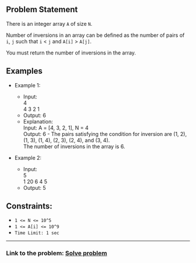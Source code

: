 ## Problem Statement

There is an integer array `A` of size `N`.</br>

Number of inversions in an array can be defined as the number of pairs of `i`, `j` such that `i` < `j` and `A[i]` > `A[j]`.</br>

You must return the number of inversions in the array.

## Examples

- Example 1:
  - Input:</br>
    4</br>
    4 3 2 1
  - Output: 6
  - Explanation:</br>
    Input: 
    A = [4, 3, 2, 1], N = 4</br>
    Output: 6 - The pairs satisfying the condition for inversion are (1, 2), (1, 3), (1, 4), (2, 3), (2, 4), and (3, 4).    
                The number of inversions in the array is 6.

- Example 2:
  - Input:</br>
    5</br>
    1 20 6 4 5
  - Output: 5
 
## Constraints:
- `1 <= N <= 10^5`
- `1 <= A[i] <= 10^9`
- `Time Limit: 1 sec` 

---
### Link to the problem: [Solve problem](https://www.naukri.com/code360/problems/number-of-inversions_6840276?utm_source=youtube&utm_medium=affiliate&utm_campaign=striver_Arrayproblems&isSignin=true)
